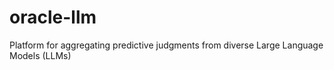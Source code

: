 # oracle-llm
Platform for aggregating predictive judgments from diverse Large Language Models (LLMs)
